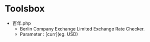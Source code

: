 # Toolsbox

- 百年.php
  - Berlin Company Exchange Limited Exchange Rate Checker.
  - Parameter : [curr](eg. USD) 
